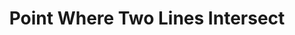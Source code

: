---
title: Point Where Two Lines Intersect
id: point-where-two-lines-intersect
script: /examples/math/point-where-two-lines-intersect.js
description: This interactive demonstrates the point where two lines intersect.
input: undefined
tags: [math]
weight: undefined
draft: undefined
---